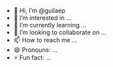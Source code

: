 - 👋 Hi, I’m @guilaep
- 👀 I’m interested in ...
- 🌱 I’m currently learning ...
- 💞️ I’m looking to collaborate on ...
- 📫 How to reach me ...
- 😄 Pronouns: ...
- ⚡ Fun fact: ...

<!---
guilaep/guilaep is a ✨ special ✨ repository because its `README.md` (this file) appears on your GitHub profile.
You can click the Preview link to take a look at your changes.
--->
